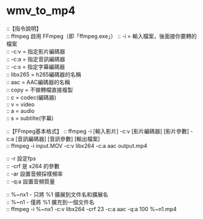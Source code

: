 # wmv_to_mp4
::【指令說明】  
:: ffmpeg 啟用 FFmpeg（即「ffmpeg.exe」） 
:: -i   = 輸入檔案，後面接你要轉的檔案  
:: -c:v = 指定影片編碼器  
:: -c:a = 指定音訊編碼器  
:: -c:s = 指定字幕編碼器  
:: libx265 = h265編碼器的名稱  
:: aac     = AAC編碼器的名稱  
:: copy    = 不做轉檔直接複製   
:: c = codec(編碼器)  
:: v = video  
:: a = audio  
:: s = subtilte(字幕)  

::【FFmpeg基本格式】 
:: ffmpeg -i [輸入影片] -c:v [影片編碼器] [影片參數] -c:a [音訊編碼器] [音訊參數] [輸出檔案]  
:: ffmpeg -i input.MOV -c:v libx264 -c:a aac output.mp4  

:: -r   設定fps  
:: -crf 是 x264 的參數  
:: -ar  設置音頻採樣頻率  
:: -q:a 設置音頻質量  

:: %~nx1 - 只將 %1 擴展到文件名和擴展名  
:: %~n1  - 僅將 %1 擴充到一個文件名  
:: ffmpeg -i %~nx1 -c:v libx264 -crf 23 -c:a aac -q:a 100 %~n1.mp4  
